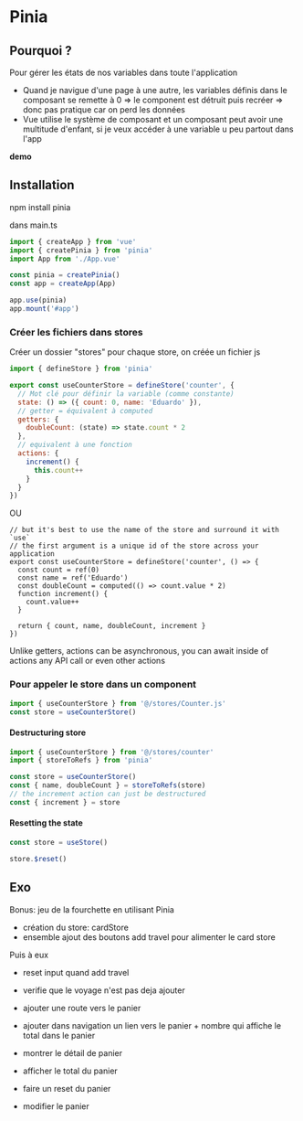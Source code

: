 # Pinia

## Pourquoi ?

Pour gérer les états de nos variables dans toute l'application

- Quand je navigue d'une page à une autre, les variables définis dans le composant se remette à 0 => le component est détruit puis recréer => donc pas pratique car on perd les données
- Vue utilise le système de composant et un composant peut avoir une multitude d'enfant, si je veux accéder à une variable u peu partout dans l'app

**demo**

## Installation

npm install pinia

dans main.ts

```js
import { createApp } from 'vue'
import { createPinia } from 'pinia'
import App from './App.vue'

const pinia = createPinia()
const app = createApp(App)

app.use(pinia)
app.mount('#app')
```

### Créer les fichiers dans stores

Créer un dossier "stores"
pour chaque store, on créée un fichier js

```js
import { defineStore } from 'pinia'

export const useCounterStore = defineStore('counter', {
  // Mot clé pour définir la variable (comme constante)
  state: () => ({ count: 0, name: 'Eduardo' }),
  // getter = équivalent à computed
  getters: {
    doubleCount: (state) => state.count * 2
  },
  // equivalent à une fonction
  actions: {
    increment() {
      this.count++
    }
  }
})
```

OU

```JS
// but it's best to use the name of the store and surround it with `use`
// the first argument is a unique id of the store across your application
export const useCounterStore = defineStore('counter', () => {
  const count = ref(0)
  const name = ref('Eduardo')
  const doubleCount = computed(() => count.value * 2)
  function increment() {
    count.value++
  }

  return { count, name, doubleCount, increment }
})
```

Unlike getters, actions can be asynchronous, you can await inside of actions any API call or even other actions

### Pour appeler le store dans un component

```js
import { useCounterStore } from '@/stores/Counter.js'
const store = useCounterStore()
```

#### Destructuring store

```js
import { useCounterStore } from '@/stores/counter'
import { storeToRefs } from 'pinia'

const store = useCounterStore()
const { name, doubleCount } = storeToRefs(store)
// the increment action can just be destructured
const { increment } = store
```

#### Resetting the state

```js
const store = useStore()

store.$reset()
```

## Exo

Bonus: jeu de la fourchette en utilisant Pinia

- création du store: cardStore
- ensemble ajout des boutons add travel pour alimenter le card store

Puis à eux

- reset input quand add travel
- verifie que le voyage n'est pas deja ajouter

- ajouter une route vers le panier
- ajouter dans navigation un lien vers le panier + nombre qui affiche le total dans le panier
- montrer le détail de panier
- afficher le total du panier
- faire un reset du panier
- modifier le panier
